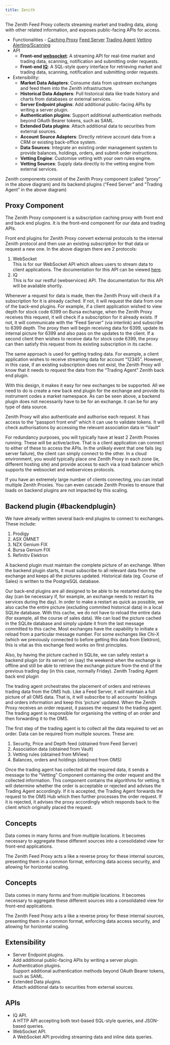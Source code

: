 ```yaml
---
title: Zenith
---
```


The Zenith Feed Proxy collects streaming market and trading data, along with other related information, and exposes public-facing APIs for access.

* Functionalities - [Caching Proxy](../../../functionalities/back-end/caching-proxy/) [Feed Server](../../../functionalities/back-end/feed-server/) [Trading Agent](../../../functionalities/back-end/trading-agent/) [Vetting](../../../functionalities/back-end/vetting/) [Alerting/Scanning](../../../functionalities/back-end/alerting-scanning/)
* API
    * **Front-end [websocket](/front-end-api/)**: A streaming API for real-time market and trading data, scanning, notification and submitting order requests.
    * **Front-end [IQ](/front-end-api/)**: A SQL-style query interface for retrieving market and trading data, scanning, notification and submitting order requests.
* Extensibility:
    * **Market Data Adapters**: Consume data from upstream exchanges and feed them into the Zenith infrastructure.
    * **Historical Data Adapters**: Pull historical data like trade history and charts from databases or external services.
    * **Server Endpoint plugins**: Add additional public-facing APIs by writing a server plugin.
    * **Authentication plugins**: Support additional authentication methods beyond OAuth Bearer tokens, such as SAML.
    * **Extended Data plugins**: Attach additional data to securities from external sources.
    * **Account Source Adapters**: Directly retrieve account data from a CRM or existing back-office system.
    * **Data Sources**: Integrate an existing order management system to provide balances, holdings, orders, and submit order instructions.
    * **Vetting Engine**: Customise vetting with your own rules engine.
    * **Vetting Sources**: Supply data directly to the vetting engine from external services.


Zenith components consist of the Zenith Proxy component (called “proxy” in the above diagram) and its backend plugins (“Feed Server” and “Trading Agent” in the above diagram)

## Proxy Component

The Zenith Proxy component is a subscription caching proxy with front end and back end plugins.  It is the front-end component for our data and trading APIs.

Front end plugins for Zenith Proxy convert external protocols to the internal Zenith protocol and then use an existing subscription for that data or request a new one.  In the above diagram there are 2 protocols:

1.	WebSocket\
This is for our WebSocket API which allows users to stream data to client applications.  The documentation for this API can be viewed [here](https://websocket.paritech.com/).
1.	IQ\
This is for our restful (webservices) API.  The documentation for this API will be available shortly.

Whenever a request for data is made, then the Zenith Proxy will check if a subscription for it is already cached.  If not, it will request the data from one of the back-end plugins.  For example, if a client application wished to view depth for stock code 6399 on Bursa exchange, when the Zenith Proxy receives this request, it will check if a subscription for it already exists.  If not, it will communicate with the “Feed Server” (via interlink) and subscribe to 6399 depth.  The proxy then will begin receiving data for 6399, update its internal picture for 6399 and also pass on the updates to the client.  If a second client then wishes to receive data for stock code 6399, the proxy can then satisfy this request from its existing subscription in its cache.

The same approach is used for getting trading data.  For example, a client application wishes to receive streaming data for account “12345”.  However, in this case, if an existing subscription does not exist, the Zenith Proxy will know that it needs to request the data from the “Trading Agent” Zenith back end plugin.

With this design, it makes it easy for new exchanges to be supported.  All we need to do is create a new back end plugin for the exchange and provide its instrument codes a market namespace.  As can be seen above, a backend plugin does not necessarily have to be for an exchange.  It can be for any type of data source.

Zenith Proxy will also authenticate and authorise each request.  It has access to the “passport front end” which it can use to validate tokens.  It will check authorisations by accessing the relevant association data in “Vault”

For redundancy purposes, you will typically have at least 2 Zenith Proxies running.  These will be active/active.  That is a client application can connect to either of these to access the APIs.  In the unlikely event that one fails (eg server failure), the client can simply connect to the other.  In a cloud environment, you would typically place one Zenith Proxy in each zone (ie, different hosting site) and provide access to each via a load balancer which supports the websocket and webservices protocols.

If you have an extremely large number of clients connecting, you can install multiple Zenith Proxies.  You can even cascade Zenith Proxies to ensure that loads on backend plugins are not impacted by this scaling.

## Backend plugin {#backendplugin}

We have already written several back-end plugins to connect to exchanges.  These include:

1. Prodigy
1. ASX OMNET
1. NZX Genium FIX
1. Bursa Genium FIX
1. Refinitiv Elektron

A backend plugin must maintain the complete picture of an exchange.  When the backend plugin starts, it must subscribe to all relevant data from the exchange and keeps all the pictures updated.  Historical data (eg. Course of Sales) is written to the PostgreSQL database.

Our back-end plugins are all designed to be able to be restarted during the day (can be necessary if, for example, an exchange needs to restart its services during the day).  In order to make a restart as quick as possible, we also cache the entire picture (excluding commited historical data) in a local SQLite database.  With this cache, we do not have to reload the entire data (for example, all the course of sales data).  We can load the picture cached in the SQLite database and simply update it from the last message committed to this cache.  Most exchanges have the capability to initiate a reload from a particular message number.  For some exchanges like Chi-X (which we previously connected to before getting this data from Elektron), this is vital as this exchange feed works on first principles.

Also, by having the picture cached in SQLite, we can safely restart a backend plugin (or its server) on (say) the weekend when the exchange is offline and still be able to retrieve the exchange picture from the end of the previous trading day (in this case, normally Friday).
Zenith Trading Agent back end plugin

The trading agent orchestrates the placement of orders and retrieves trading data from the OMS hub.  Like a Feed Server, it will maintain a full picture of all OMS data.  That is, it will subscribe to all accounts’ holdings and orders information and keep this ‘picture’ updated. 
When the Zenith Proxy receives an order request, it passes the request to the trading agent.  The trading agent is responsible for organising the vetting of an order and then forwarding it to the OMS.

The first step of the trading agent is to collect all the data required to vet an order.  Data can be required from multiple sources.  These are:

1.	Security, Price and Depth feed (obtained from Feed Server)
1.	Association data (obtained from Vault)
1.	Vetting rules (obtained from MView)
1.	Balances, orders and holdings (obtained from OMS)

Once the trading agent has collected all the required data, it sends a message to the “Vetting” Component containing the order request and the collected information.  This component contains the algorithms for vetting.  It will determine whether the order is acceptable or rejected and advises the Trading Agent accordingly.  If it is accepted, the Trading Agent forwards the request to the OMS Hub which then further processes the order request.  If it is rejected, it advises the proxy accordingly which responds back to the client which originally placed the request.


## Concepts

Data comes in many forms and from multiple locations. It becomes necessary to aggregate these different sources into a consolidated view for front-end applications.

The Zenith Feed Proxy acts a like a reverse proxy for these internal sources, presenting them in a common format, enforcing data access security, and allowing for horizontal scaling.

## Concepts

Data comes in many forms and from multiple locations. It becomes necessary to aggregate these different sources into a consolidated view for front-end applications.

The Zenith Feed Proxy acts a like a reverse proxy for these internal sources, presenting them in a common format, enforcing data access security, and allowing for horizontal scaling.

## Extensibility

* Server Endpoint plugins.\
  Add additional public-facing APIs by writing a server plugin.
* Authentication plugins.\
  Support additional authentication methods beyond OAuth Bearer tokens, such as SAML.
* Extended Data plugins.\
  Attach additional data to securities from external sources.

## APIs

* IQ API.\
  A HTTP API accepting both text-based SQL-style queries, and JSON-based queries.
* WebSocket API.\
  A WebSocket API providing streaming data and inline data queries.
